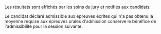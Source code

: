 Les résultats sont affichés par les soins du jury et notifiés aux candidats.

Le candidat déclaré admissible aux épreuves écrites qui n'a pas obtenu la moyenne requise aux épreuves orales d'admission conserve le bénéfice de l'admissibilité pour la session suivante.
